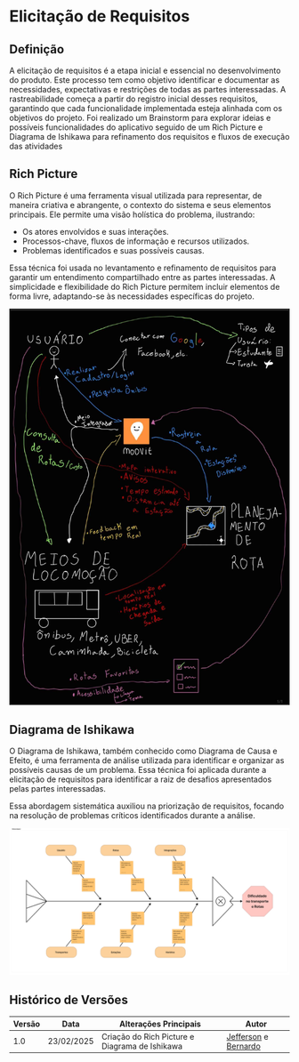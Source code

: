 # Elicitação de Requisitos

## Definição
A elicitação de requisitos é a etapa inicial e essencial no desenvolvimento do  produto. Este processo tem como objetivo identificar e documentar as necessidades, expectativas e restrições de todas as partes interessadas. A rastreabilidade começa a partir do registro inicial desses requisitos, garantindo que cada funcionalidade implementada esteja alinhada com os objetivos do projeto. Foi realizado um Brainstorm para explorar ideias e possíveis funcionalidades do aplicativo seguido de um Rich Picture e Diagrama de Ishikawa para refinamento dos requisitos e fluxos de execução das atividades 

## Rich Picture

O Rich Picture é uma ferramenta visual utilizada para representar, de maneira criativa e abrangente, o contexto do sistema e seus elementos principais. Ele permite uma visão holística do problema, ilustrando:

- Os atores envolvidos e suas interações.
- Processos-chave, fluxos de informação e recursos utilizados.
- Problemas identificados e suas possíveis causas.

Essa técnica foi usada no levantamento e refinamento de requisitos para garantir um entendimento compartilhado entre as partes interessadas. A simplicidade e flexibilidade do Rich Picture permitem incluir elementos de forma livre, adaptando-se às necessidades específicas do projeto.

![Rich Picture](./img/rich_picture.jpg)

## Diagrama de Ishikawa
O Diagrama de Ishikawa, também conhecido como Diagrama de Causa e Efeito, é uma ferramenta de análise utilizada para identificar e organizar as possíveis causas de um problema. Essa técnica foi aplicada durante a elicitação de requisitos para identificar a raiz de desafios apresentados pelas partes interessadas.

Essa abordagem sistemática auxiliou na priorização de requisitos, focando na resolução de problemas críticos identificados durante a análise.

![Diagrama](./img/fishbone_diagram.png)


## Histórico de Versões

| Versão | Data       | Alterações Principais                                          | Autor                        |
| ------ | ---------- | -------------------------------------------------------------- | ---------------------------- |
| 1.0    | 23/02/2025 | Criação do Rich Picture e Diagrama de Ishikawa                    | [Jefferson](https://github.com/JeffersonSenaa) e [Bernardo](https://github.com/bermardoo) |
